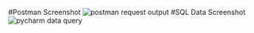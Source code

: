 
#Postman Screenshot
![postman request output](screenshots/postman.PNG)
#SQL Data Screenshot
![pycharm data query](screenshots/query.PNG)
